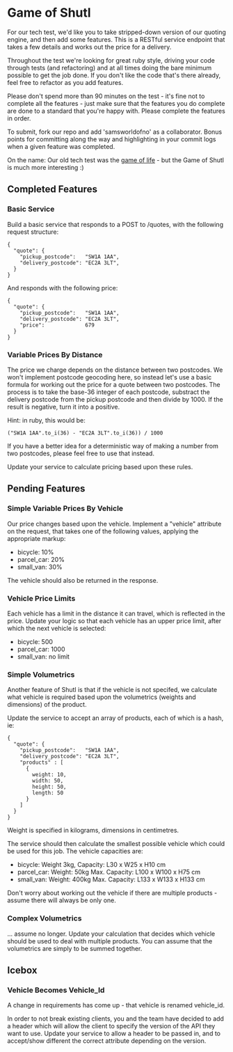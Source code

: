 # Game of Shutl

For our tech test, we'd like you to take stripped-down version of our quoting engine, and then add some features. This is a RESTful service endpoint that takes a few details and works out the price for a delivery.

Throughout the test we're looking for great ruby style, driving your code through tests (and refactoring) and at all times doing the bare minimum possible to get the job done. If you don't like the code that's there already, feel free to refactor as you add features.

Please don't spend more than 90 minutes on the test - it's fine not to complete all the features - just make sure that the features you do complete are done to a standard that you're happy with. Please complete the features in order.

To submit, fork our repo and add 'samsworldofno' as a collaborator. Bonus points for committing along the way and highlighting in your commit logs when a given feature was completed.

On the name: Our old tech test was the [game of life](http://en.wikipedia.org/wiki/Conway's_Game_of_Life) - but the Game of Shutl is much more interesting :)

## Completed Features

### Basic Service

Build a basic service that responds to a POST to /quotes, with the following request structure:

    {
      "quote": {
        "pickup_postcode":   "SW1A 1AA",
        "delivery_postcode": "EC2A 3LT",
      }
    }

And responds with the following price:

    {
      "quote": {
        "pickup_postcode":   "SW1A 1AA",
        "delivery_postcode": "EC2A 3LT",
        "price":             679
      }
    }


### Variable Prices By Distance

The price we charge depends on the distance between two postcodes. We won't implement postcode geocoding here, so instead let's use a basic formula for working out the price for a quote between two postcodes. The process is to take the base-36 integer of each postcode, substract the delivery postcode from the pickup postcode and then divide by 1000. If the result is negative, turn it into a positive.

Hint: in ruby, this would be:

    ("SW1A 1AA".to_i(36) - "EC2A 3LT".to_i(36)) / 1000

If you have a better idea for a deterministic way of making a number from two postcodes, please feel free to use that instead.

Update your service to calculate pricing based upon these rules.

## Pending Features

### Simple Variable Prices By Vehicle

Our price changes based upon the vehicle. Implement a "vehicle" attribute on the request, that takes one of the following values, applying the appropriate markup:

* bicycle: 10%
* parcel_car: 20%
* small_van: 30%

The vehicle should also be returned in the response.

### Vehicle Price Limits

Each vehicle has a limit in the distance it can travel, which is reflected in the price. Update your logic so that each vehicle has an upper price limit, after which the next vehicle is selected:

* bicycle: 500
* parcel_car: 1000
* small_van: no limit

### Simple Volumetrics

Another feature of Shutl is that if the vehicle is not specifed, we calculate what vehicle is required based upon the volumetrics (weights and dimensions) of the product.

Update the service to accept an array of products, each of which is a hash, ie:

    {
      "quote": {
        "pickup_postcode":   "SW1A 1AA",
        "delivery_postcode": "EC2A 3LT",
        "products" : [
          {
            weight: 10,
            width: 50,
            height: 50,
            length: 50
          }
        ]
      }
    }

Weight is specified in kilograms, dimensions in centimetres.

The service should then calculate the smallest possible vehicle which could be used for this job. The vehicle capacities are:

* bicycle: Weight 3kg, Capacity: L30 x W25 x H10 cm
* parcel_car: Weight: 50kg Max. Capacity: L100 x W100 x H75 cm
* small_van: Weight: 400kg Max. Capacity: L133 x W133 x H133 cm

Don't worry about working out the vehicle if there are multiple products - assume there will always be only one.

### Complex Volumetrics

... assume no longer. Update your calculation that decides which vehicle should be used to deal with multiple products. You can assume that the volumetrics are simply to be summed together.

## Icebox

### Vehicle Becomes Vehicle_Id

A change in requirements has come up - that vehicle is renamed vehicle_id.

In order to not break existing clients, you and the team have decided to add a header which will allow the client to specify the version of the API they want to use. Update your service to allow a header to be passed in, and to accept/show different the correct attribute depending on the version.
